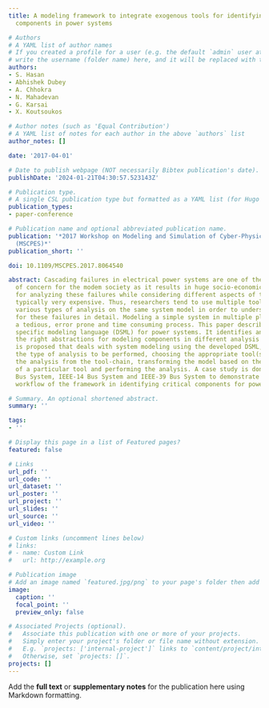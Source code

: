 ```yaml
---
title: A modeling framework to integrate exogenous tools for identifying critical
  components in power systems

# Authors
# A YAML list of author names
# If you created a profile for a user (e.g. the default `admin` user at `content/authors/admin/`), 
# write the username (folder name) here, and it will be replaced with their full name and linked to their profile.
authors:
- S. Hasan
- Abhishek Dubey
- A. Chhokra
- N. Mahadevan
- G. Karsai
- X. Koutsoukos

# Author notes (such as 'Equal Contribution')
# A YAML list of notes for each author in the above `authors` list
author_notes: []

date: '2017-04-01'

# Date to publish webpage (NOT necessarily Bibtex publication's date).
publishDate: '2024-01-21T04:30:57.523143Z'

# Publication type.
# A single CSL publication type but formatted as a YAML list (for Hugo requirements).
publication_types:
- paper-conference

# Publication name and optional abbreviated publication name.
publication: '*2017 Workshop on Modeling and Simulation of Cyber-Physical Energy Systems
  (MSCPES)*'
publication_short: ''

doi: 10.1109/MSCPES.2017.8064540

abstract: Cascading failures in electrical power systems are one of the major causes
  of concern for the modem society as it results in huge socio-economic loss. Tools
  for analyzing these failures while considering different aspects of the system are
  typically very expensive. Thus, researchers tend to use multiple tools to perform
  various types of analysis on the same system model in order to understand the reasons
  for these failures in detail. Modeling a simple system in multiple platforms is
  a tedious, error prone and time consuming process. This paper describes a domain
  specific modeling language (DSML) for power systems. It identifies and captures
  the right abstractions for modeling components in different analysis tools. A framework
  is proposed that deals with system modeling using the developed DSML, identifying
  the type of analysis to be performed, choosing the appropriate tool(s) needed for
  the analysis from the tool-chain, transforming the model based on the required specifications
  of a particular tool and performing the analysis. A case study is done on WSCC-9
  Bus System, IEEE-14 Bus System and IEEE-39 Bus System to demonstrate the entire
  workflow of the framework in identifying critical components for power systems.

# Summary. An optional shortened abstract.
summary: ''

tags:
- ''

# Display this page in a list of Featured pages?
featured: false

# Links
url_pdf: ''
url_code: ''
url_dataset: ''
url_poster: ''
url_project: ''
url_slides: ''
url_source: ''
url_video: ''

# Custom links (uncomment lines below)
# links:
# - name: Custom Link
#   url: http://example.org

# Publication image
# Add an image named `featured.jpg/png` to your page's folder then add a caption below.
image:
  caption: ''
  focal_point: ''
  preview_only: false

# Associated Projects (optional).
#   Associate this publication with one or more of your projects.
#   Simply enter your project's folder or file name without extension.
#   E.g. `projects: ['internal-project']` links to `content/project/internal-project/index.md`.
#   Otherwise, set `projects: []`.
projects: []
---
```


Add the **full text** or **supplementary notes** for the publication here using Markdown formatting.
